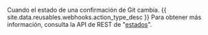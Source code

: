 Cuando el estado de una confirmación de Git cambia. {{ site.data.reusables.webhooks.action_type_desc }} Para obtener más información, consulta la API de REST de "[estados](/v3/repos/statuses/)".